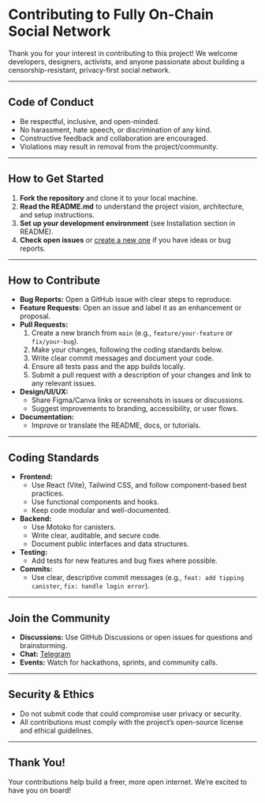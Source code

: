 # Contributing to Fully On-Chain Social Network

Thank you for your interest in contributing to this project! We welcome developers, designers, activists, and anyone passionate about building a censorship-resistant, privacy-first social network.

---

## Code of Conduct
- Be respectful, inclusive, and open-minded.
- No harassment, hate speech, or discrimination of any kind.
- Constructive feedback and collaboration are encouraged.
- Violations may result in removal from the project/community.

---

## How to Get Started
1. **Fork the repository** and clone it to your local machine.
2. **Read the README.md** to understand the project vision, architecture, and setup instructions.
3. **Set up your development environment** (see Installation section in README).
4. **Check open issues** or [create a new one](./issues) if you have ideas or bug reports.

---

## How to Contribute
- **Bug Reports:** Open a GitHub issue with clear steps to reproduce.
- **Feature Requests:** Open an issue and label it as an enhancement or proposal.
- **Pull Requests:**
  1. Create a new branch from `main` (e.g., `feature/your-feature` or `fix/your-bug`).
  2. Make your changes, following the coding standards below.
  3. Write clear commit messages and document your code.
  4. Ensure all tests pass and the app builds locally.
  5. Submit a pull request with a description of your changes and link to any relevant issues.
- **Design/UI/UX:**
  - Share Figma/Canva links or screenshots in issues or discussions.
  - Suggest improvements to branding, accessibility, or user flows.
- **Documentation:**
  - Improve or translate the README, docs, or tutorials.

---

## Coding Standards
- **Frontend:**
  - Use React (Vite), Tailwind CSS, and follow component-based best practices.
  - Use functional components and hooks.
  - Keep code modular and well-documented.
- **Backend:**
  - Use Motoko for canisters.
  - Write clear, auditable, and secure code.
  - Document public interfaces and data structures.
- **Testing:**
  - Add tests for new features and bug fixes where possible.
- **Commits:**
  - Use clear, descriptive commit messages (e.g., `feat: add tipping canister`, `fix: handle login error`).

---

## Join the Community
- **Discussions:** Use GitHub Discussions or open issues for questions and brainstorming.
- **Chat:** [Telegram](https://t.me/x17green)
- **Events:** Watch for hackathons, sprints, and community calls.

---

## Security & Ethics
- Do not submit code that could compromise user privacy or security.
- All contributions must comply with the project’s open-source license and ethical guidelines.

---

## Thank You!
Your contributions help build a freer, more open internet. We’re excited to have you on board! 